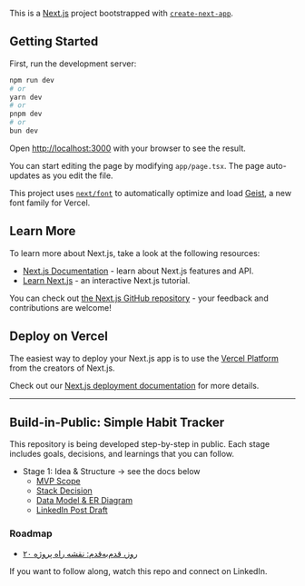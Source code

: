This is a [Next.js](https://nextjs.org) project bootstrapped with [`create-next-app`](https://nextjs.org/docs/app/api-reference/cli/create-next-app).

## Getting Started

First, run the development server:

```bash
npm run dev
# or
yarn dev
# or
pnpm dev
# or
bun dev
```

Open [http://localhost:3000](http://localhost:3000) with your browser to see the result.

You can start editing the page by modifying `app/page.tsx`. The page auto-updates as you edit the file.

This project uses [`next/font`](https://nextjs.org/docs/app/building-your-application/optimizing/fonts) to automatically optimize and load [Geist](https://vercel.com/font), a new font family for Vercel.

## Learn More

To learn more about Next.js, take a look at the following resources:

- [Next.js Documentation](https://nextjs.org/docs) - learn about Next.js features and API.
- [Learn Next.js](https://nextjs.org/learn) - an interactive Next.js tutorial.

You can check out [the Next.js GitHub repository](https://github.com/vercel/next.js) - your feedback and contributions are welcome!

## Deploy on Vercel

The easiest way to deploy your Next.js app is to use the [Vercel Platform](https://vercel.com/new?utm_medium=default-template&filter=next.js&utm_source=create-next-app&utm_campaign=create-next-app-readme) from the creators of Next.js.

Check out our [Next.js deployment documentation](https://nextjs.org/docs/app/building-your-application/deploying) for more details.

---

## Build-in-Public: Simple Habit Tracker

This repository is being developed step-by-step in public. Each stage includes goals, decisions, and learnings that you can follow.

- Stage 1: Idea & Structure → see the docs below
  - [MVP Scope](./docs/stage-1/mvp.md)
  - [Stack Decision](./docs/stage-1/stack.md)
  - [Data Model & ER Diagram](./docs/stage-1/data-model.md)
  - [LinkedIn Post Draft](./docs/stage-1/linkedin-post-stage-1.md)

### Roadmap

- [۲۰ روز، قدم‌به‌قدم: نقشه راه پروژه](./docs/roadmap.md)

If you want to follow along, watch this repo and connect on LinkedIn.
